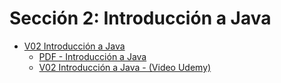# Sección 2: Introducción a Java

* [V02 Introducción a Java ]()
    - [PDF - Introducción a Java](V02_Introduccion_a_Java/Docs/01-01-00-IntroduccionJava-UJ.pdf)
    - [V02 Introducción a Java - \(Video Udemy\)](https://www.udemy.com/course/universidad-java-especialista-en-java-desde-cero-a-master/learn/lecture/44759355#overview)
